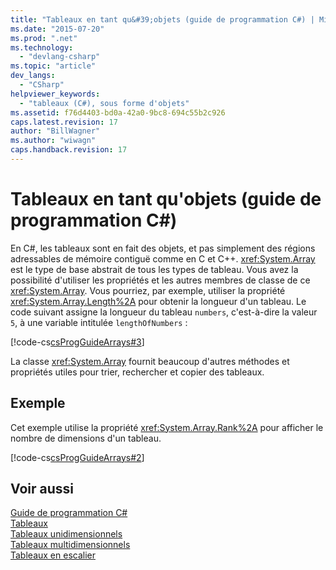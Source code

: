 ```yaml
---
title: "Tableaux en tant qu&#39;objets (guide de programmation C#) | Microsoft Docs"
ms.date: "2015-07-20"
ms.prod: ".net"
ms.technology: 
  - "devlang-csharp"
ms.topic: "article"
dev_langs: 
  - "CSharp"
helpviewer_keywords: 
  - "tableaux (C#), sous forme d'objets"
ms.assetid: f76d4403-bd0a-42a0-9bc8-694c55b2c926
caps.latest.revision: 17
author: "BillWagner"
ms.author: "wiwagn"
caps.handback.revision: 17
---
```

# Tableaux en tant qu&#39;objets (guide de programmation C#)
En C\#, les tableaux sont en fait des objets, et pas simplement des régions adressables de mémoire contiguë comme en C et C\+\+.  <xref:System.Array> est le type de base abstrait de tous les types de tableau.  Vous avez la possibilité d'utiliser les propriétés et les autres membres de classe de ce <xref:System.Array>.  Vous pourriez, par exemple, utiliser la propriété <xref:System.Array.Length%2A> pour obtenir la longueur d'un tableau.  Le code suivant assigne la longueur du tableau `numbers`, c'est\-à\-dire la valeur `5`, à une variable intitulée `lengthOfNumbers` :  
  
 [!code-cs[csProgGuideArrays#3](../../../csharp/programming-guide/arrays/codesnippet/CSharp/arrays-as-objects_1.cs)]  
  
 La classe <xref:System.Array> fournit beaucoup d'autres méthodes et propriétés utiles pour trier, rechercher et copier des tableaux.  
  
## Exemple  
 Cet exemple utilise la propriété <xref:System.Array.Rank%2A> pour afficher le nombre de dimensions d'un tableau.  
  
 [!code-cs[csProgGuideArrays#2](../../../csharp/programming-guide/arrays/codesnippet/CSharp/arrays-as-objects_2.cs)]  
  
## Voir aussi  
 [Guide de programmation C\#](../../../csharp/programming-guide/index.md)   
 [Tableaux](../../../csharp/programming-guide/arrays/index.md)   
 [Tableaux unidimensionnels](../../../csharp/programming-guide/arrays/single-dimensional-arrays.md)   
 [Tableaux multidimensionnels](../../../csharp/programming-guide/arrays/multidimensional-arrays.md)   
 [Tableaux en escalier](../../../csharp/programming-guide/arrays/jagged-arrays.md)